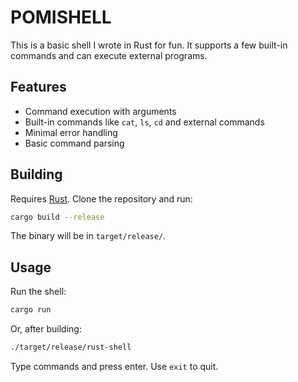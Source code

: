 # POMISHELL

This is a basic shell I wrote in Rust for fun. It supports a few built-in commands and can execute external programs.

## Features

- Command execution with arguments
- Built-in commands like `cat`, `ls`, `cd` and external commands
- Minimal error handling
- Basic command parsing

## Building

Requires [Rust](https://www.rust-lang.org/tools/install). Clone the repository and run:

```bash
cargo build --release
```

The binary will be in `target/release/`.

## Usage

Run the shell:

```bash
cargo run
```

Or, after building:

```bash
./target/release/rust-shell
```

Type commands and press enter. Use `exit` to quit.
